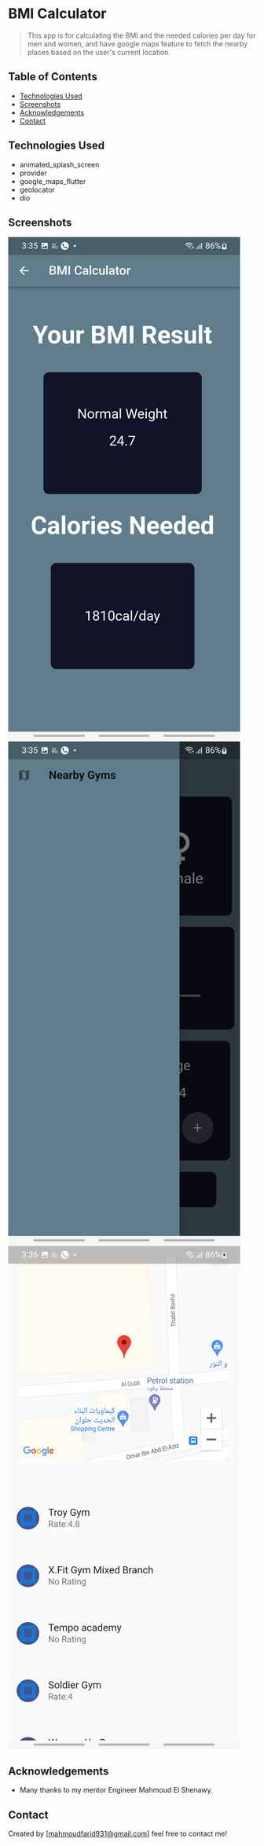 # BMI Calculator
> This app is for calculating the BMI and the needed calories per day for men and women, and have google maps feature
to fetch the nearby places based on the user's current location.


## Table of Contents
* [Technologies Used](#technologies-used)
* [Screenshots](#screenshots)
* [Acknowledgements](#acknowledgements)
* [Contact](#contact)
<!-- * [License](#license) -->


## Technologies Used
- animated_splash_screen
- provider
- google_maps_flutter
- geolocator
- dio



## Screenshots
![Example screenshot](screenshots/bmiResult.jpg?raw=true "BMI Result")
![Navigation](screenshots/mapsButton.jpg?raw=true "Map Navigation")
![Map](screenshots/mapResult.jpg?raw=true "Maps")
<!-- If you have screenshots you'd like to share, include them here. -->



## Acknowledgements
- Many thanks to  my mentor Engineer Mahmoud El Shenawy.


## Contact
Created by [mahmoudfarid931@gmail.com] feel free to contact me!



